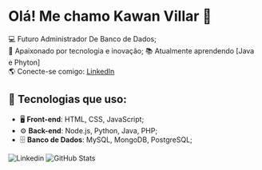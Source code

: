 # Olá! Me chamo Kawan Villar 👋

💻 Futuro Administrador De Banco de Dados;  
🚀 Apaixonado por tecnologia e inovação;
📚 Atualmente aprendendo [Java e Phyton]  
🌎 Conecte-se comigo: [LinkedIn](https://www.linkedin.com/in/kawan-villar-6306b7285/)

## 🚀 Tecnologias que uso:
- 🖥️ **Front-end**: HTML, CSS, JavaScript; 
- ⚙️ **Back-end**: Node.js, Python, Java, PHP;
- 🗄️ **Banco de Dados**: MySQL, MongoDB, PostgreSQL;


![Linkedin](https://www.linkedin.com/in/kawan-villar-6306b7285/)
![GitHub Stats](https://github-readme-stats.vercel.app/api?username=GodArjuna&theme=transparent&bg_color=000&border_color=30A3DC&show_icons=true&icon_color=30A3DC&title_color=E94D5F&text_color=FFF&hide_title=true)
